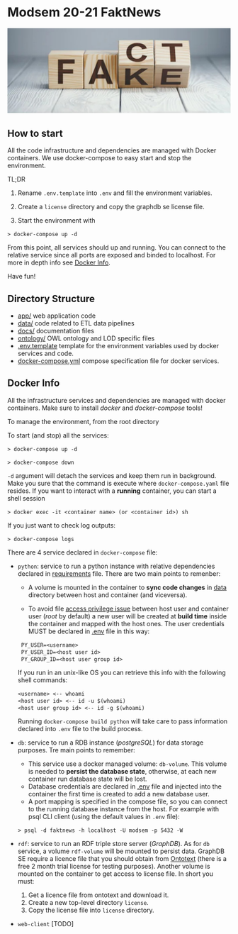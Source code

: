 # Modsem 20-21 FaktNews
<img src="docs/assets/repo_cover.jpg"
     alt="Markdown Monster icon"
     />


## How to start
All the code infrastructure and dependencies are managed with Docker containers. We use docker-compose to easy start and stop the environment.

TL;DR
1. Rename `.env.template` into `.env` and fill the environment variables.

2. Create a `license` directory and copy the graphdb se license file.

3. Start the environment with
```
> docker-compose up -d
```
From this point, all services should up and running. You can connect to the relative service since all ports are exposed and binded to localhost. For more in depth info see [Docker Info](#docker-info).

Have fun!

## Directory Structure
* [app/](./modsem2021-faktnews/app) web application code
* [data/](./modsem2021-faktnews/data) code related to ETL data pipelines
* [docs/](./modsem2021-faktnews/docs) documentation files
* [ontology/](./modsem2021-faktnews/ontology) OWL ontology and LOD specific files
* [.env.template](./modsem2021-faktnews/.env.template) template for the environment variables used by docker services and code.
* [docker-compose.yml](./modsem2021-faktnews/docker-compose.yml) compose specification file for docker services.


## Docker Info
All the infrastructure services and dependencies are managed with docker containers. Make sure to install _docker_ and _docker-compose_ tools!

To manage the environment, from the root directory

To start (and stop) all the services:
```
> docker-compose up -d
```
```
> docker-compose down
```
`-d` argument will detach the services and keep them run in background. Make you sure that the command is execute where `docker-compose.yaml` file resides. If you want to interact with a **running** container, you can start a shell session
```
> docker exec -it <container name> (or <container id>) sh
```
If you just want to check log outputs:
```
> docker-compose logs
```


There are 4 service declared in `docker-compose` file:

* `python`: service to run a python instance with relative dependencies declared in [requirements](data/requirements.txt) file. There are two main points to remenber:
     * A volume is mounted in the container to **sync code changes** in [data](data) directory between host and container (and viceversa).

     * To avoid file [access privilege issue](https://jtreminio.com/blog/running-docker-containers-as-current-host-user/) between host user and container user (*root* by default) a new user will be created at **build time** inside the container and mapped with the host ones. The user credentials MUST be declared in [.env](.env.template) file in this way:
     ```
      PY_USER=<username>
      PY_USER_ID=<host user id>
      PY_GROUP_ID=<host user group id>
     ```
     If you run in an unix-like OS you can retrieve this info with the following shell commands:
     ```
     <username> <-- whoami
     <host user id> <-- id -u $(whoami)
     <host user group id> <-- id -g $(whoami)
     ```
     Running `docker-compose build python` will take care to pass information declared into `.env` file to the build process.
     
* `db`: service to run a RDB instance (*postgreSQL*) for data storage purposes. Tre main points to remember: 
     * This service use a docker managed volume: `db-volume`. This volume is needed to **persist the database state**, otherwise, at each new container run database state will be lost. 
     * Database credentials are declared in [.env](.env.template) file and injected into the container the first time is created to add a new database user. 
     * A port mapping is specified in the compose file, so you can connect to the running database instance from the host. For example with psql CLI client (using the default values in `.env` file):
     ```
     > psql -d faktnews -h localhost -U modsem -p 5432 -W 
     ```

* `rdf`: service to run an RDF triple store server (*GraphDB*). As for `db` service, a volume `rdf-volume` will be mounted to persist data. GraphDB SE require a licence file that you should obtain from [Ontotext](https://graphdb.ontotext.com/documentation/standard/se/graphdb-se.html) (there is a free 2 month trial license for testing purposes). Another volume is mounted on the container to get access to license file. In short you must:
     1. Get a licence file from ontotext and download it.
     2. Create a new top-level directory `license`.
     3. Copy the license file into `license` directory. 
* `web-client` [TODO]

